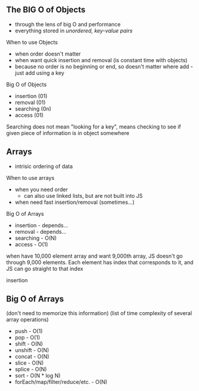 <h2>The BIG O of Objects</h2>

* through the lens of big O and performance
* everything stored in *unordered, key-value pairs*

When to use Objects
* when order doesn't matter
* when want quick insertion and removal (is constant time with objects)
* because no order is no beginning or end, so doesn't matter where add - just add using a key

Big O of Objects
* insertion (01)
* removal (01)
* searching (0n)
* access (01)

Searching does not mean "looking for a key", means checking to see if given piece of information is in object somewhere 

<h2>Arrays</h2>

* intrisic ordering of data

When to use arrays
* when you need order
  * can also use linked lists, but are not built into JS
* when need fast insertion/removal (sometimes...)

Big O of Arrays
* insertion - depends...
* removal - depends...
* searching - O(N)
* access - O(1)

when have 10,000 element array and want 9,000th array, JS doesn't go through 9,000 elements. Each element has index that corresponds to it, and JS can go straight to that index

insertion

<h2>Big O of Arrays</h2>

(don't need to memorize this information)
(list of time complexity of several array operations)
* push - O(1)
* pop - O(1)
* shift - O(N)
* unshift - O(N)
* concat - O(N)
* slice - O(N)
* splice - O(N)
* sort - O(N * log N)
* forEach/map/filter/reduce/etc. - O(N)
